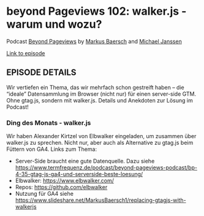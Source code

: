 # beyond Pageviews 102: walker.js - warum und wozu?

Podcast [Beyond Pageviews](https://www.termfrequenz.de/podcast/beyond-pageviews-podcast/) by [Markus Baersch](https://www.termfrequenz.de/moderatoren/markus-baersch/) and [Michael Janssen](https://www.termfrequenz.de/moderatoren/michael-janssen/)

[Link to episode](https://www.termfrequenz.de/podcast/beyond-pageviews-podcast/bp-102-walker-js/)

## EPISODE DETAILS

Wir vertiefen ein Thema, das wir mehrfach schon gestreift haben – die “ideale” Datensammlung im Browser (nicht nur) für einen server-side GTM. Ohne gtag.js, sondern mit walker.js. Details und Anekdoten zur Lösung im Podcast!

### Ding des Monats - walker.js

Wir haben Alexander Kirtzel von Elbwalker eingeladen, um zusammen über walker.js zu sprechen. Nicht nur, aber auch als Alternative zu gtag.js beim Füttern von GA4. Links zum Thema:

- Server-Side braucht eine gute Datenquelle. Dazu siehe https://www.termfrequenz.de/podcast/beyond-pageviews-podcast/bp-4-35-gtag-js-ga4-und-serverside-beste-loesung/
- Elbwalker: https://www.elbwalker.com/
- Repos: https://github.com/elbwalker
- Nutzung für GA4 siehe https://www.slideshare.net/MarkusBaersch1/replacing-gtagjs-with-walkerjs
